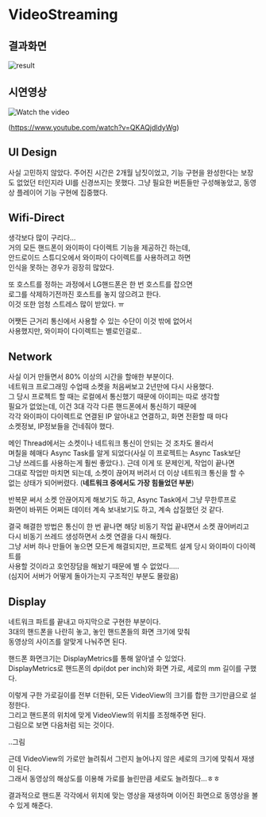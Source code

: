 # VideoStreaming

## 결과화면
![result](https://user-images.githubusercontent.com/50979183/90458094-5fce5f80-e138-11ea-897f-bbd9124f4ea1.png)

## 시연영상
![Watch the video](https://img.youtube.com/vi/QKAQjdldyWg/0.jpg)     
    
(https://www.youtube.com/watch?v=QKAQjdldyWg)

## UI Design
사실 고민하지 않았다.
주어진 시간은 2개월 남짓이었고, 기능 구현을 완성한다는 보장도 없었던 터인지라 UI를 신경쓰지는 못했다.
그냥 필요한 버튼들만 구성해놓았고, 동영상 플레이어 기능 구현에 집중했다.

## Wifi-Direct
생각보다 많이 구리다...    
거의 모든 핸드폰이 와이파이 다이렉트 기능을 제공하긴 하는데,    
안드로이드 스튜디오에서 와이파이 다이렉트를 사용하려고 하면    
인식을 못하는 경우가 굉장히 많았다.    
    
또 호스트를 정하는 과정에서 LG핸드폰은 한 번 호스트를 잡으면    
로그를 삭제하기전까진 호스트를 놓지 않으려고 한다.    
이것 또한 엄청 스트레스 많이 받았다. ㅠ    
    
어쨋든 근거리 통신에서 사용할 수 있는 수단이 이것 밖에 없어서    
사용했지만, 와이파이 다이렉트는 별로인걸로..    
    
    
## Network
사실 이거 만들면서 80% 이상의 시간을 할애한 부분이다.    
네트워크 프로그래밍 수업때 소켓을 처음써보고 2년만에 다시 사용했다.    
그 당시 프로젝트 할 때는 로컬에서 통신했기 때문에 아이피는 따로 생각할    
필요가 없었는데, 이건 3대 각각 다른 핸드폰에서 통신하기 때문에    
각각 와이파이 다이렉트로 연결된 IP 알아내고 연결하고, 화면 전환할 때 마다    
소켓정보, IP정보들을 건네줘야 했다.    
    
메인 Thread에서는 소켓이나 네트워크 통신이 안되는 것 조차도 몰라서    
며칠을 헤매다 Async Task를 알게 되었다(사실 이 프로젝트는 Async Task보단    
그냥 쓰레드를 사용하는게 훨씬 좋았다.). 근데 이게 또 문제인게, 작업이 끝나면    
그대로 작업만 마치면 되는데, 소켓이 끊어져 버려서 더 이상 네트워크 통신을 할 수    
없는 상태가 되어버렸다. (**네트워크 중에서도 가장 힘들었던 부분**)     
    
반복문 써서 소켓 안끊어지게 해보기도 하고, Async Task에서 그냥 무한루프로    
화면이 바뀌든 어쩌든 데이터 계속 보내보기도 하고, 계속 삽질했던 것 같다.    
    
결국 해결한 방법은 통신이 한 번 끝나면 해당 비동기 작업 끝내면서 소켓 끊어버리고    
다시 비동기 쓰레드 생성하면서 소켓 연결을 다시 해줬다.    
그냥 서버 하나 만들어 놓으면 모든게 해결되지만, 프로젝트 설계 당시 와이파이 다이렉트를     
사용할 것이라고 호언장담을 해놨기 때문에 별 수 없었다.....    
(심지어 서버가 어떻게 돌아가는지 구조적인 부분도 몰랐음)

## Display
네트워크 파트를 끝내고 마지막으로 구현한 부분이다.    
3대의 핸드폰을 나란히 놓고, 놓인 핸드폰들의 화면 크기에 맞춰    
동영상의 사이즈를 알맞게 나눠주면 된다.    
    
핸드폰 화면크기는 DisplayMetrics를 통해 알아낼 수 있었다.    
DisplayMetrics로 핸드폰의 dpi(dot per inch)와 화면 가로, 세로의 mm 길이를 구했다.    
    
이렇게 구한 가로길이를 전부 더한뒤, 모든 VideoView의 크기를 합한 크기만큼으로 설정한다.    
그리고 핸드폰의 위치에 맞게 VideoView의 위치를 조정해주면 된다.    
그림으로 보면 다음처럼 되는 것이다.    
    
..그림    
    
근데 VideoView의 가로만 늘려줘서 그런지 늘어나지 않은 세로의 크기에 맞춰서 재생이 된다.    
그래서 동영상의 해상도를 이용해 가로를 늘린만큼 세로도 늘려줬다...ㅎㅎ    
    
결과적으로 핸드폰 각각에서 위치에 맞는 영상을 재생하며 이어진 화면으로 동영상을 볼 수 있게 해준다.    
    
